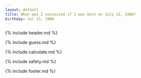 ```yaml
---
layout: default
title: When was I conceived if I was born on July 13, 1908?
birthday: Jul 13, 1908
---
```


{% include header.md %}

{% include guess.md %}

{% include calculate.md %}

{% include safety.md %}

{% include footer.md %}



